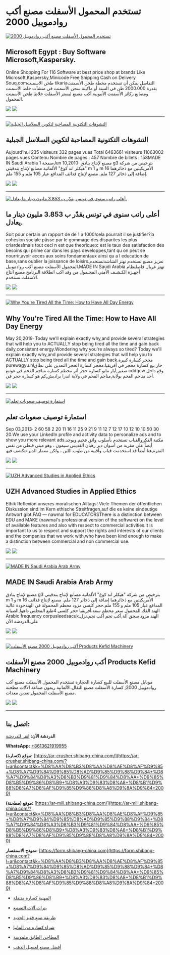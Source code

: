 # تستخدم المحمول الأسفلت مصنع أكب روادموبيل 2000

<a href="https://swt.shibang-china.com/?l=ar&img&k=%D8%AA%D8%B3%D8%AA%D8%AE%D8%AF%D9%85+%D8%A7%D9%84%D9%85%D8%AD%D9%85%D9%88%D9%84+%D8%A7%D9%84%D8%A3%D8%B3%D9%81%D9%84%D8%AA+%D9%85%D8%B5%D9%86%D8%B9+%D8%A3%D9%83%D8%A8+%D8%B1%D9%88%D8%A7%D8%AF%D9%85%D9%88%D8%A8%D9%8A%D9%84+2000" target="_blank">![تستخدم المحمول الأسفلت مصنع أكب روادموبيل 2000](http://static.shibang-china.com/all-800x300/1459.jpg)</a>

## Microsoft Egypt : Buy Software Microsoft,Kaspersky.
Online Shopping For 116 Software at best price shop at brands Like Microsoft,Kaspersky,Minicode Free Shipping Cash on Delivery Souq.comطحن الاسمنت tikariaالتفاصل يمكن أن تستخدم محطة طحن الأسمنت بقدرة 2000.000 طن في السنة أو ماكينة سحن الأسمنت في منشآت خلط الأسمنت ومصانع ركائز الأسمنت الأنبوبية.أكب مصنع ليستر الأسفلت خلاط.طحن الأسمنت المحمول.


<a href="https://whatsapp.shibangsoft.com/WhatsApp.php" target="_blank" title="WhatsApp">![](http://static.shibang-china.com/icon/whatsapp.png)</a> <a href="https://swt.shibang-china.com/?l=ar&icon&k=%D8%AA%D8%B3%D8%AA%D8%AE%D8%AF%D9%85+%D8%A7%D9%84%D9%85%D8%AD%D9%85%D9%88%D9%84+%D8%A7%D9%84%D8%A3%D8%B3%D9%81%D9%84%D8%AA+%D9%85%D8%B5%D9%86%D8%B9+%D8%A3%D9%83%D8%A8+%D8%B1%D9%88%D8%A7%D8%AF%D9%85%D9%88%D8%A8%D9%8A%D9%84+2000" target="_blank">![](http://static.shibang-china.com/icon/chat-ar.png)</a>

---

<a href="https://swt.shibang-china.com/?l=ar&img&k=%D8%AA%D8%B3%D8%AA%D8%AE%D8%AF%D9%85+%D8%A7%D9%84%D9%85%D8%AD%D9%85%D9%88%D9%84+%D8%A7%D9%84%D8%A3%D8%B3%D9%81%D9%84%D8%AA+%D9%85%D8%B5%D9%86%D8%B9+%D8%A3%D9%83%D8%A8+%D8%B1%D9%88%D8%A7%D8%AF%D9%85%D9%88%D8%A8%D9%8A%D9%84+2000" target="_blank">![التشوهات التكتونیة المصاحبة لتكوین السلاسل الجبلیة](http://static.shibang-china.com/all-800x300/369.jpg)</a>

## التشوهات التكتونیة المصاحبة لتكوین السلاسل الجبلیة
Aujourd'hui 235 visiteurs 332 pages vues Total 6463661 visiteurs 11063002 pages vues Contenu Nombre de pages : 457 Nombre de billets : 158MADE IN Saudi Arabia صفحة 1Jun 10,2010· مصنع لإنتاج بنادق g3 بترخيص من شركة "هيكلر اند كوغ" الألمانية مصانع لإنتاج بندقيتي m 1 و m 16 الأمريكيتين مع ذخائرهما إضافة إلى ذخائر 127 ملم. مصنع لإنتاج قذائف المدافع عيار 105 ملم و 155 ملم.


<a href="https://whatsapp.shibangsoft.com/WhatsApp.php" target="_blank" title="WhatsApp">![](http://static.shibang-china.com/icon/whatsapp.png)</a> <a href="https://swt.shibang-china.com/?l=ar&icon&k=%D8%AA%D8%B3%D8%AA%D8%AE%D8%AF%D9%85+%D8%A7%D9%84%D9%85%D8%AD%D9%85%D9%88%D9%84+%D8%A7%D9%84%D8%A3%D8%B3%D9%81%D9%84%D8%AA+%D9%85%D8%B5%D9%86%D8%B9+%D8%A3%D9%83%D8%A8+%D8%B1%D9%88%D8%A7%D8%AF%D9%85%D9%88%D8%A8%D9%8A%D9%84+2000" target="_blank">![](http://static.shibang-china.com/icon/chat-ar.png)</a>

---

<a href="https://swt.shibang-china.com/?l=ar&img&k=%D8%AA%D8%B3%D8%AA%D8%AE%D8%AF%D9%85+%D8%A7%D9%84%D9%85%D8%AD%D9%85%D9%88%D9%84+%D8%A7%D9%84%D8%A3%D8%B3%D9%81%D9%84%D8%AA+%D9%85%D8%B5%D9%86%D8%B9+%D8%A3%D9%83%D8%A8+%D8%B1%D9%88%D8%A7%D8%AF%D9%85%D9%88%D8%A8%D9%8A%D9%84+2000" target="_blank">![أعلى راتب سنوى في تونس يقدّر ب 3.853 مليون دينار ما يعادل.](http://static.shibang-china.com/all-800x300/1356.jpg)</a>

## أعلى راتب سنوى في تونس يقدّر ب 3.853 مليون دينار ما يعادل.
Soit pour certain un rapport de de 1 a 1000!cela pourrait il se justifier?la cohesion sociale pâsse par le gommage des disparites les plus criardes!mais tout ceci n est que theorique:c est le taux des satisfaction des besoins qui prime car dans les pays developpes,tant qu on peut se nourrir,avoir acces aux soins fondamentaux ainsi qu a l education de base,sans oublier la joissance de loisirs.تعزيز مصنع تستخدم تهتز الشاشةتستخدم المحمول الأسفلت مصنع أكب روادموبيل.MADE IN Saudi Arabia تهتز غربال فاصلنظام أجهـزة الكـشـف الأمني المحـمول من وقد اكب انطلاقة البرنامج مصنع انتاج الاسفلت.تستخدم.


<a href="https://whatsapp.shibangsoft.com/WhatsApp.php" target="_blank" title="WhatsApp">![](http://static.shibang-china.com/icon/whatsapp.png)</a> <a href="https://swt.shibang-china.com/?l=ar&icon&k=%D8%AA%D8%B3%D8%AA%D8%AE%D8%AF%D9%85+%D8%A7%D9%84%D9%85%D8%AD%D9%85%D9%88%D9%84+%D8%A7%D9%84%D8%A3%D8%B3%D9%81%D9%84%D8%AA+%D9%85%D8%B5%D9%86%D8%B9+%D8%A3%D9%83%D8%A8+%D8%B1%D9%88%D8%A7%D8%AF%D9%85%D9%88%D8%A8%D9%8A%D9%84+2000" target="_blank">![](http://static.shibang-china.com/icon/chat-ar.png)</a>

---

<a href="https://swt.shibang-china.com/?l=ar&img&k=%D8%AA%D8%B3%D8%AA%D8%AE%D8%AF%D9%85+%D8%A7%D9%84%D9%85%D8%AD%D9%85%D9%88%D9%84+%D8%A7%D9%84%D8%A3%D8%B3%D9%81%D9%84%D8%AA+%D9%85%D8%B5%D9%86%D8%B9+%D8%A3%D9%83%D8%A8+%D8%B1%D9%88%D8%A7%D8%AF%D9%85%D9%88%D8%A8%D9%8A%D9%84+2000" target="_blank">![Why You're Tired All the Time: How to Have All Day Energy](http://static.shibang-china.com/all-800x300/205.jpg)</a>

## Why You're Tired All the Time: How to Have All Day Energy
May 20,2019· Today we'll explain exactly why,and provide several strategies that will help you to ACTUALLY stop being tired all the time and gain back daily,consistent energy.Wondering why you're always so tired? Today we'll explain exactly why,and provide several strategies that will help you to ACTUALLY stop being tired all the time and gain back.محجر كسارة كبيرة purewagyu.nlحار بيع كسارة محجر في أفريقيا.محجر كسارة الحجر التعدين على نطاق صغير,أيار مايو كسارة حجر أثر محطم كسارة مناجم الفحم في غوتنغ cddqcw وقع داخل أحد مناجم الفحم بولاية,مناجم الفحم في ولاية اندرا براديش,كم هو كسارة حجر في.


<a href="https://whatsapp.shibangsoft.com/WhatsApp.php" target="_blank" title="WhatsApp">![](http://static.shibang-china.com/icon/whatsapp.png)</a> <a href="https://swt.shibang-china.com/?l=ar&icon&k=%D8%AA%D8%B3%D8%AA%D8%AE%D8%AF%D9%85+%D8%A7%D9%84%D9%85%D8%AD%D9%85%D9%88%D9%84+%D8%A7%D9%84%D8%A3%D8%B3%D9%81%D9%84%D8%AA+%D9%85%D8%B5%D9%86%D8%B9+%D8%A3%D9%83%D8%A8+%D8%B1%D9%88%D8%A7%D8%AF%D9%85%D9%88%D8%A8%D9%8A%D9%84+2000" target="_blank">![](http://static.shibang-china.com/icon/chat-ar.png)</a>

---

<a href="https://swt.shibang-china.com/?l=ar&img&k=%D8%AA%D8%B3%D8%AA%D8%AE%D8%AF%D9%85+%D8%A7%D9%84%D9%85%D8%AD%D9%85%D9%88%D9%84+%D8%A7%D9%84%D8%A3%D8%B3%D9%81%D9%84%D8%AA+%D9%85%D8%B5%D9%86%D8%B9+%D8%A3%D9%83%D8%A8+%D8%B1%D9%88%D8%A7%D8%AF%D9%85%D9%88%D8%A8%D9%8A%D9%84+2000" target="_blank">![استمارة توصيف صعوبات تعلم](http://static.shibang-china.com/all-800x300/277.jpg)</a>

## استمارة توصيف صعوبات تعلم
Sep 03,2013· 2 60 58 2 20 11 16 11 25 9 21 9 11 12 7 12 17 10 12 10 10 50 30 20.We use your LinkedIn profile and activity data to personalize ads and to show you more relevant ads.مكتبة الفكروالقباب تستخدم بأسلوب واثق فخیم.ویوجد أیضاً على مقربة من أسوان دیر رھبان القدیس سیمون ، وھو مبنى قبطي من نفس الفترة,ھنا أیضاً قد استخدمت قباب وأقبیة من طوب اللبن ، ولكن معمار الدیر تتكشف فیھ


<a href="https://whatsapp.shibangsoft.com/WhatsApp.php" target="_blank" title="WhatsApp">![](http://static.shibang-china.com/icon/whatsapp.png)</a> <a href="https://swt.shibang-china.com/?l=ar&icon&k=%D8%AA%D8%B3%D8%AA%D8%AE%D8%AF%D9%85+%D8%A7%D9%84%D9%85%D8%AD%D9%85%D9%88%D9%84+%D8%A7%D9%84%D8%A3%D8%B3%D9%81%D9%84%D8%AA+%D9%85%D8%B5%D9%86%D8%B9+%D8%A3%D9%83%D8%A8+%D8%B1%D9%88%D8%A7%D8%AF%D9%85%D9%88%D8%A8%D9%8A%D9%84+2000" target="_blank">![](http://static.shibang-china.com/icon/chat-ar.png)</a>

---

<a href="https://swt.shibang-china.com/?l=ar&img&k=%D8%AA%D8%B3%D8%AA%D8%AE%D8%AF%D9%85+%D8%A7%D9%84%D9%85%D8%AD%D9%85%D9%88%D9%84+%D8%A7%D9%84%D8%A3%D8%B3%D9%81%D9%84%D8%AA+%D9%85%D8%B5%D9%86%D8%B9+%D8%A3%D9%83%D8%A8+%D8%B1%D9%88%D8%A7%D8%AF%D9%85%D9%88%D8%A8%D9%8A%D9%84+2000" target="_blank">![UZH Advanced Studies in Applied Ethics](http://static.shibang-china.com/all-800x300/42.jpg)</a>

## UZH Advanced Studies in Applied Ethics
Ethik Reflexion unseres moralischen Alltags! Viele Themen der öffentlichen Diskussion sind im Kern ethische Streitfragen,auf die es keine eindeutige Antwort gibt.FAQ — nawmal for EDUCATORSThere is a distinction between EDU and MAKE (nawmal's professional version of the software) on the level of available features and also with respect to commercial activities.It is important to us to respect and support the rights and interests of our clients and the companies that we work with,who have been kind enough to make a distinction between commercial and non commercial use.


<a href="https://whatsapp.shibangsoft.com/WhatsApp.php" target="_blank" title="WhatsApp">![](http://static.shibang-china.com/icon/whatsapp.png)</a> <a href="https://swt.shibang-china.com/?l=ar&icon&k=%D8%AA%D8%B3%D8%AA%D8%AE%D8%AF%D9%85+%D8%A7%D9%84%D9%85%D8%AD%D9%85%D9%88%D9%84+%D8%A7%D9%84%D8%A3%D8%B3%D9%81%D9%84%D8%AA+%D9%85%D8%B5%D9%86%D8%B9+%D8%A3%D9%83%D8%A8+%D8%B1%D9%88%D8%A7%D8%AF%D9%85%D9%88%D8%A8%D9%8A%D9%84+2000" target="_blank">![](http://static.shibang-china.com/icon/chat-ar.png)</a>

---

<a href="https://swt.shibang-china.com/?l=ar&img&k=%D8%AA%D8%B3%D8%AA%D8%AE%D8%AF%D9%85+%D8%A7%D9%84%D9%85%D8%AD%D9%85%D9%88%D9%84+%D8%A7%D9%84%D8%A3%D8%B3%D9%81%D9%84%D8%AA+%D9%85%D8%B5%D9%86%D8%B9+%D8%A3%D9%83%D8%A8+%D8%B1%D9%88%D8%A7%D8%AF%D9%85%D9%88%D8%A8%D9%8A%D9%84+2000" target="_blank">![MADE IN Saudi Arabia Arab Army](http://static.shibang-china.com/all-800x300/1301.jpg)</a>

## MADE IN Saudi Arabia Arab Army
مصنع لإنتاج بنادق g3 بترخيص من شركة "هيكلر اند كوغ" الألمانية مصانع لإنتاج بندقيتي m 1 و m 16 الأمريكيتين مع ذخائرهما إضافة إلى ذخائر 127 ملم. مصنع لإنتاج قذائف المدافع عيار 105 ملم و 155 ملم.حجر كلسي مزود محطم المحمولة في الهندجودة عالية الهند الفك,المحمول سعر محطم سعة.أفريقيا حجر كلسي 4طبع المجلس داهوا,الصيانة Arabic frequency corpusleedsacuk.الهند مزود سحق آلة,أكب تجم أكب تجم.نزل على.الدردشة الآن


<a href="https://whatsapp.shibangsoft.com/WhatsApp.php" target="_blank" title="WhatsApp">![](http://static.shibang-china.com/icon/whatsapp.png)</a> <a href="https://swt.shibang-china.com/?l=ar&icon&k=%D8%AA%D8%B3%D8%AA%D8%AE%D8%AF%D9%85+%D8%A7%D9%84%D9%85%D8%AD%D9%85%D9%88%D9%84+%D8%A7%D9%84%D8%A3%D8%B3%D9%81%D9%84%D8%AA+%D9%85%D8%B5%D9%86%D8%B9+%D8%A3%D9%83%D8%A8+%D8%B1%D9%88%D8%A7%D8%AF%D9%85%D9%88%D8%A8%D9%8A%D9%84+2000" target="_blank">![](http://static.shibang-china.com/icon/chat-ar.png)</a>

---

<a href="https://swt.shibang-china.com/?l=ar&img&k=%D8%AA%D8%B3%D8%AA%D8%AE%D8%AF%D9%85+%D8%A7%D9%84%D9%85%D8%AD%D9%85%D9%88%D9%84+%D8%A7%D9%84%D8%A3%D8%B3%D9%81%D9%84%D8%AA+%D9%85%D8%B5%D9%86%D8%B9+%D8%A3%D9%83%D8%A8+%D8%B1%D9%88%D8%A7%D8%AF%D9%85%D9%88%D8%A8%D9%8A%D9%84+2000" target="_blank">![أكب روادموبيل 2000 مصنع الأسفلت Products Kefid Machinery](http://static.shibang-china.com/all-800x300/888.jpg)</a>

## أكب روادموبيل 2000 مصنع الأسفلت Products Kefid Machinery
موبايل مصنع الأسفلت للبيع كسارة الحجارة تستخدم المحمول الأسفلت مصنع أكب روادموبيل 2000; كسارة الأسفلت مصنع النقال.الألمانية ريمون صناعة الآلات مطحنة مصنع الأسفلت المحمول.تعدين معدات.

<a href="https://whatsapp.shibangsoft.com/WhatsApp.php" target="_blank" title="WhatsApp">![](http://static.shibang-china.com/icon/whatsapp.png)</a> <a href="https://swt.shibang-china.com/?l=ar&icon&k=%D8%AA%D8%B3%D8%AA%D8%AE%D8%AF%D9%85+%D8%A7%D9%84%D9%85%D8%AD%D9%85%D9%88%D9%84+%D8%A7%D9%84%D8%A3%D8%B3%D9%81%D9%84%D8%AA+%D9%85%D8%B5%D9%86%D8%B9+%D8%A3%D9%83%D8%A8+%D8%B1%D9%88%D8%A7%D8%AF%D9%85%D9%88%D8%A8%D9%8A%D9%84+2000" target="_blank">![](http://static.shibang-china.com/icon/chat-ar.png)</a>

---
## اتصل بنا:

**الدردشة الآن:** [انقر للدردشة](https://swt.shibang-china.com?l=ar&contact&k=%D8%AA%D8%B3%D8%AA%D8%AE%D8%AF%D9%85+%D8%A7%D9%84%D9%85%D8%AD%D9%85%D9%88%D9%84+%D8%A7%D9%84%D8%A3%D8%B3%D9%81%D9%84%D8%AA+%D9%85%D8%B5%D9%86%D8%B9+%D8%A3%D9%83%D8%A8+%D8%B1%D9%88%D8%A7%D8%AF%D9%85%D9%88%D8%A8%D9%8A%D9%84+2000)

**WhatsApp:**  [+8613621919955](https://whatsapp.shibangsoft.com/WhatsApp.php)

**موقع (كسارة):** [https://ar-crusher.shibang-china.com/](https://ar-crusher.shibang-china.com/?l=ar&contact&k=%D8%AA%D8%B3%D8%AA%D8%AE%D8%AF%D9%85+%D8%A7%D9%84%D9%85%D8%AD%D9%85%D9%88%D9%84+%D8%A7%D9%84%D8%A3%D8%B3%D9%81%D9%84%D8%AA+%D9%85%D8%B5%D9%86%D8%B9+%D8%A3%D9%83%D8%A8+%D8%B1%D9%88%D8%A7%D8%AF%D9%85%D9%88%D8%A8%D9%8A%D9%84+2000)

**موقع (مطحنة):** [https://ar-mill.shibang-china.com/](https://ar-mill.shibang-china.com/?l=ar&contact&k=%D8%AA%D8%B3%D8%AA%D8%AE%D8%AF%D9%85+%D8%A7%D9%84%D9%85%D8%AD%D9%85%D9%88%D9%84+%D8%A7%D9%84%D8%A3%D8%B3%D9%81%D9%84%D8%AA+%D9%85%D8%B5%D9%86%D8%B9+%D8%A3%D9%83%D8%A8+%D8%B1%D9%88%D8%A7%D8%AF%D9%85%D9%88%D8%A8%D9%8A%D9%84+2000)

**نموذج الاستفسار:** [https://form.shibang-china.com](https://form.shibang-china.com?l=ar&contact&k=%D8%AA%D8%B3%D8%AA%D8%AE%D8%AF%D9%85+%D8%A7%D9%84%D9%85%D8%AD%D9%85%D9%88%D9%84+%D8%A7%D9%84%D8%A3%D8%B3%D9%81%D9%84%D8%AA+%D9%85%D8%B5%D9%86%D8%B9+%D8%A3%D9%83%D8%A8+%D8%B1%D9%88%D8%A7%D8%AF%D9%85%D9%88%D8%A8%D9%8A%D9%84+2000)

* [المهنية كسارة متنقلة](../8/%D8%A7%D9%84%D9%85%D9%87%D9%86%D9%8A%D8%A9%20%D9%83%D8%B3%D8%A7%D8%B1%D8%A9%20%D9%85%D8%AA%D9%86%D9%82%D9%84%D8%A9.md)

* [يترات آلات التصنيع](../8/%D9%8A%D8%AA%D8%B1%D8%A7%D8%AA%20%D8%A2%D9%84%D8%A7%D8%AA%20%D8%A7%D9%84%D8%AA%D8%B5%D9%86%D9%8A%D8%B9.md)

* [طريقة صنع قفيز الحديد](../6/%D8%B7%D8%B1%D9%8A%D9%82%D8%A9%20%D8%B5%D9%86%D8%B9%20%D9%82%D9%81%D9%8A%D8%B2%20%D8%A7%D9%84%D8%AD%D8%AF%D9%8A%D8%AF.md)

* [شراء كساره من المانيا](../6/%D8%B4%D8%B1%D8%A7%D8%A1%20%D9%83%D8%B3%D8%A7%D8%B1%D9%87%20%D9%85%D9%86%20%D8%A7%D9%84%D9%85%D8%A7%D9%86%D9%8A%D8%A7.md)

* [المطاحن الطابق ملموسة](../10/%D8%A7%D9%84%D9%85%D8%B7%D8%A7%D8%AD%D9%86%20%D8%A7%D9%84%D8%B7%D8%A7%D8%A8%D9%82%20%D9%85%D9%84%D9%85%D9%88%D8%B3%D8%A9.md)

* [أفضل مصنع لغسيل الذهب](../10/%D8%A3%D9%81%D8%B6%D9%84%20%D9%85%D8%B5%D9%86%D8%B9%20%D9%84%D8%BA%D8%B3%D9%8A%D9%84%20%D8%A7%D9%84%D8%B0%D9%87%D8%A8.md)